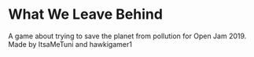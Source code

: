 # What We Leave Behind

A game about trying to save the planet from pollution for Open Jam 2019.
Made by ItsaMeTuni and hawkigamer1
